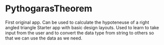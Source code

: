 # PythogarasTheorem
First original app. Can be used to calculate the hypoteneuse of a right angled triangle
Starter app with basic design layouts. Used to learn to take input from the user and to convert the data type from string to others so that we can use the data as we need.
